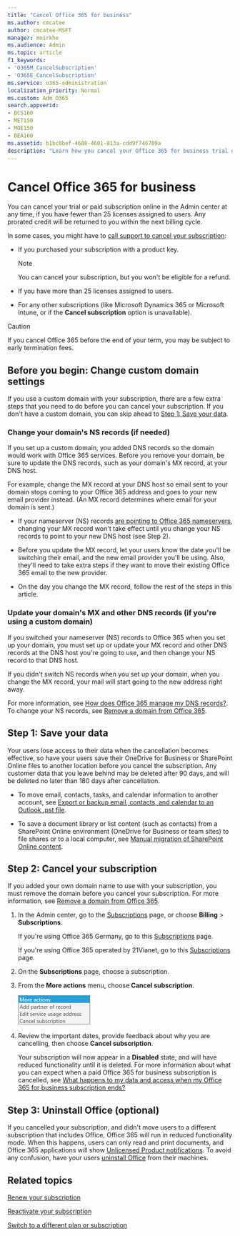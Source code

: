 ```yaml
---
title: "Cancel Office 365 for business"
ms.author: cmcatee
author: cmcatee-MSFT
manager: mnirkhe
ms.audience: Admin
ms.topic: article
f1_keywords:
- 'O365M_CancelSubscription'
- 'O365E_CancelSubscription'
ms.service: o365-administration
localization_priority: Normal
ms.custom: Adm_O365
search.appverid:
- BCS160
- MET150
- MOE150
- BEA160
ms.assetid: b1bc0bef-4608-4601-813a-cdd9f746709a
description: "Learn how you cancel your Office 365 for business trial or paid subscription by using the Office 365 admin portal, or calling the Support."
---
```


# Cancel Office 365 for business

You can cancel your trial or paid subscription online in the Admin center at any time, if you have fewer than 25 licenses assigned to users. Any prorated credit will be returned to you within the next billing cycle.
  
In some cases, you might have to [call support to cancel your subscription](../contact-support-for-business-products.md):
  
- If you purchased your subscription with a product key.
    
    > [!NOTE]
    > You can cancel your subscription, but you won't be eligible for a refund. 
  
- If you have more than 25 licenses assigned to users.
    
- For any other subscriptions (like Microsoft Dynamics 365 or Microsoft Intune, or if the **Cancel subscription** option is unavailable). 
    
> [!CAUTION]
> If you cancel Office 365 before the end of your term, you may be subject to early termination fees. 
  
## Before you begin: Change custom domain settings

If you use a custom domain with your subscription, there are a few extra steps that you need to do before you can cancel your subscription. If you don't have a custom domain, you can skip ahead to [Step 1: Save your data](#step-1-save-your-data).
  
### Change your domain's NS records (if needed)

If you set up a custom domain, you added DNS records so the domain would work with Office 365 services. Before you remove your domain, be sure to update the DNS records, such as your domain's MX record, at your DNS host.
  
For example, change the MX record at your DNS host so email sent to your domain stops coming to your Office 365 address and goes to your new email provider instead. (An MX record determines where email for your domain is sent.)
  
- If your nameserver (NS) records [are pointing to Office 365 nameservers](../setup/add-domain.md), changing your MX record won't take effect until you change your NS records to point to your new DNS host (see Step 2).
    
- Before you update the MX record, let your users know the date you'll be switching their email, and the new email provider you'll be using. Also, they'll need to take extra steps if they want to move their existing Office 365 email to the new provider.
    
- On the day you change the MX record, follow the rest of the steps in this article.
    
### Update your domain's MX and other DNS records (if you're using a custom domain)

If you switched your nameserver (NS) records to Office 365 when you set up your domain, you must set up or update your MX record and other DNS records at the DNS host you're going to use, and then change your NS record to that DNS host.
  
If you didn't switch NS records when you set up your domain, when you change the MX record, your mail will start going to the new address right away.
  
For more information, see [How does Office 365 manage my DNS records?](../setup/domains-faq.md#how-does-office-365-manage-my-dns-records). To change your NS records, see [Remove a domain from Office 365](../get-help-with-domains/remove-a-domain.md).
  
## Step 1: Save your data

Your users lose access to their data when the cancellation becomes effective, so have your users save their OneDrive for Business or SharePoint Online files to another location before you cancel the subscription. Any customer data that you leave behind may be deleted after 90 days, and will be deleted no later than 180 days after cancellation.
  
- To move email, contacts, tasks, and calendar information to another account, see [Export or backup email, contacts, and calendar to an Outlook .pst file](https://support.office.com/article/14252b52-3075-4e9b-be4e-ff9ef1068f91.aspx).
    
- To save a document library or list content (such as contacts) from a SharePoint Online environment (OneDrive for Business or team sites) to file shares or to a local computer, see [Manual migration of SharePoint Online content](http://support.microsoft.com/kb/2783484).
    
## Step 2: Cancel your subscription

If you added your own domain name to use with your subscription, you must remove the domain before you cancel your subscription. For more information, see [Remove a domain from Office 365](../get-help-with-domains/remove-a-domain.md).
  
1. In the Admin center, go to the [Subscriptions](https://go.microsoft.com/fwlink/p/?linkid=842054) page, or choose **Billing** \> **Subscriptions**.
    
    If you're using Office 365 Germany, go to this [Subscriptions](https://go.microsoft.com/fwlink/p/?linkid=847745) page. 
    
    If you're using Office 365 operated by 21Vianet, go to this [Subscriptions](https://go.microsoft.com/fwlink/p/?linkid=850626) page. 
    
2. On the **Subscriptions** page, choose a subscription. 
    
3. From the **More actions** menu, choose **Cancel subscription**.
    
    ![Close up of the More Actions menu.](../media/befa74b7-62c1-42a3-a38e-db76a1c97dba.png)
  
4. Review the important dates, provide feedback about why you are cancelling, then choose **Cancel subscription**.
    
    Your subscription will now appear in a **Disabled** state, and will have reduced functionality until it is deleted. For more information about what you can expect when a paid Office 365 for business subscription is cancelled, see [What happens to my data and access when my Office 365 for business subscription ends?](what-if-my-subscription-expires.md)
    
## Step 3: Uninstall Office (optional)

If you cancelled your subscription, and didn't move users to a different subscription that includes Office, Office 365 will run in reduced functionality mode. When this happens, users can only read and print documents, and Office 365 applications will show [Unlicensed Product notifications](https://support.office.com/article/0d23d3c0-c19c-4b2f-9845-5344fedc4380.aspx). To avoid any confusion, have your users [uninstall Office](https://support.office.com/article/9dd49b83-264a-477a-8fcc-2fdf5dbf61d8.aspx) from their machines. 
  
## Related topics

[Renew your subscription](renew-your-subscription.md)
  
[Reactivate your subscription](reactivate-your-subscription.md)
  
[Switch to a different plan or subscription](switch-to-a-different-plan.md)